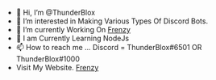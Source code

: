 - 👋 Hi, I’m @ThunderBlox
- 👀 I’m interested in Making Various Types Of Discord Bots.
- 🌱 I’m currently Working On [Frenzy](https://bit.ly/frenzybot)
- 💞️ I am Currently Learning NodeJs
- 📫 How to reach me ... Discord = ThunderBlox#6501 OR ThunderBlox#1000
- Visit My Website. [Frenzy](https://frenzybot.tk/)

<!---
ThunderBlox/ThunderBlox is a ✨ special ✨ repository because its `README.md` (this file) appears on your GitHub profile.
You can click the Preview link to take a look at your changes.
--->
